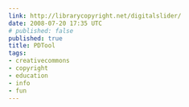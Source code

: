 ```yaml
---
link: http://librarycopyright.net/digitalslider/
date: 2008-07-20 17:35 UTC
# published: false
published: true
title: PDTool
tags:
- creativecommons
- copyright
- education
- info
- fun
---
```



